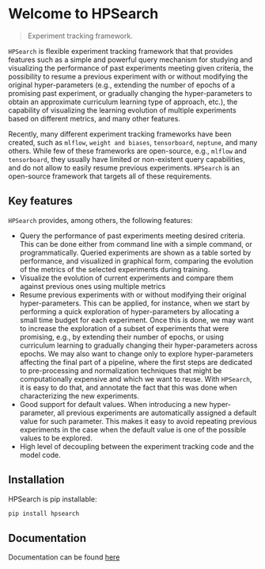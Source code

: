 # Welcome to HPSearch
> Experiment tracking framework.


`HPSearch` is flexible experiment tracking framework that that provides features such as a simple and powerful query mechanism for studying and visualizing the performance of past experiments meeting given criteria, the possibility to resume a previous experiment with or without modifying the original hyper-parameters (e.g., extending the number of epochs of a promising past experiment, or gradually changing the hyper-parameters to obtain an approximate curriculum learning type of approach, etc.), the capability of visualizing the learning evolution of multiple experiments based on different metrics, and many other features.

Recently, many different experiment tracking frameworks have been created, such as `mlflow`, `weight and biases`, `tensorboard`, `neptune`, and many others. While few of these frameworks are open-source, e.g., `mlflow` and `tensorboard`,  they usually have limited or non-existent query capabilities, and do not allow to easily resume previous experiments. `HPSearch` is an open-source framework that targets all of these requirements. 

## Key features

`HPSearch` provides, among others, the following features:

- Query the performance of past experiments meeting desired criteria. This can be done either from command line with a simple command, or programmatically. Queried experiments are shown as a table sorted by performance, and visualized in graphical form, comparing the evolution of the metrics of the selected experiments during training.
- Visualize the evolution of current experiments and compare them against previous ones using multiple metrics
- Resume previous experiments with or without modifying their original hyper-parameters. This can be applied, for instance, when we start by performing a quick exploration of hyper-parameters by allocating a small time budget for each experiment. Once this is done, we may want to increase the exploration of  a subset of experiments that were promising, e.g., by extending their number of epochs, or using curriculum learning to gradually changing their hyper-parameters across epochs. We may also want to change only to explore hyper-parameters affecting the final part of a pipeline, where the first steps are dedicated to pre-processing and normalization techniques that might be computationally expensive and which we want to reuse. With `HPSearch`, it is easy to do that, and annotate the fact that this was done when characterizing the new experiments.
- Good support for default values. When introducing a new hyper-parameter, all previous experiments are automatically assigned a default value for such parameter. This makes it easy to avoid repeating previous experiments in the case when the default value is one of the possible values to be explored.
- High level of decoupling between the experiment tracking code and the model code.

## Installation

HPSearch is pip installable:

```bash
pip install hpsearch
```

## Documentation 

Documentation can be found [here](https://jaume-jci.github.io/hpsearch/) 
